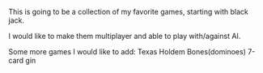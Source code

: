 This is going to be a collection of my favorite games, starting with black jack.

I would like to make them multiplayer and able to play with/against AI.

Some more games I would like to add:
Texas Holdem
Bones(dominoes)
7-card gin
